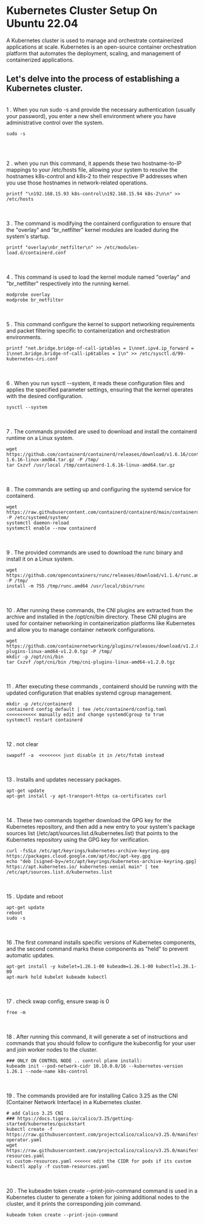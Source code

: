 # Kubernetes Cluster Setup On Ubuntu 22.04
A Kubernetes cluster is used to manage and orchestrate containerized applications at scale. Kubernetes is an open-source container orchestration platform that automates the deployment, scaling, and management of containerized applications.

## Let's delve into the process of establishing a Kubernetes cluster.
<br>
1 .  When you run sudo -s and provide the necessary authentication (usually your password), you enter a new shell environment where you have administrative control over the system.


```
sudo -s
```
<br>
<br>

2 . when you run this command, it appends these two hostname-to-IP mappings to your /etc/hosts file, allowing your system to resolve the hostnames k8s-control and k8s-2 to their respective IP addresses when you use those hostnames in network-related operations.
```
printf "\n192.168.15.93 k8s-control\n192.168.15.94 k8s-2\n\n" >> /etc/hosts
```
<br>
<br>
3 .  The command is modifying the containerd configuration to ensure that the "overlay" and "br_netfilter" kernel modules are loaded during the system's startup. 

```
printf "overlay\nbr_netfilter\n" >> /etc/modules-load.d/containerd.conf
```
<br>
<br>
4 . This command is used to load the kernel module named "overlay" and "br_netfilter" respectively into the running kernel.

```
modprobe overlay
modprobe br_netfilter
```
<br>
<br>
5 . This command  configure the kernel to support networking requirements and packet filtering specific to containerization and orchestration environments.

```
printf "net.bridge.bridge-nf-call-iptables = 1\nnet.ipv4.ip_forward = 1\nnet.bridge.bridge-nf-call-ip6tables = 1\n" >> /etc/sysctl.d/99-kubernetes-cri.conf
```
<br>
<br>
6 . When you run sysctl --system, it reads these configuration files and applies the specified parameter settings, ensuring that the kernel operates with the desired configuration.

```
sysctl --system
```
<br>
<br>
7 . The commands  provided are used to download and install the containerd runtime on a Linux system.

```
wget https://github.com/containerd/containerd/releases/download/v1.6.16/containerd-1.6.16-linux-amd64.tar.gz -P /tmp/
tar Cxzvf /usr/local /tmp/containerd-1.6.16-linux-amd64.tar.gz
```
<br>
<br>
8 . The commands are setting up and configuring the systemd service for containerd.

```
wget https://raw.githubusercontent.com/containerd/containerd/main/containerd.service -P /etc/systemd/system/
systemctl daemon-reload
systemctl enable --now containerd
```
<br>
<br>
9 . The provided commands are used to download the runc binary and install it on a Linux system.

```
wget https://github.com/opencontainers/runc/releases/download/v1.1.4/runc.amd64 -P /tmp/
install -m 755 /tmp/runc.amd64 /usr/local/sbin/runc
```
<br>
<br>
10 . After running these commands, the CNI plugins are extracted from the archive and installed in the /opt/cni/bin directory. These CNI plugins are used for container networking in containerization platforms like Kubernetes and allow you to manage container network configurations.

```
wget https://github.com/containernetworking/plugins/releases/download/v1.2.0/cni-plugins-linux-amd64-v1.2.0.tgz -P /tmp/
mkdir -p /opt/cni/bin
tar Cxzvf /opt/cni/bin /tmp/cni-plugins-linux-amd64-v1.2.0.tgz
```
<br>
<br>
11 . After executing  these commands , containerd should be running with the updated configuration that enables systemd cgroup management. 

```
mkdir -p /etc/containerd
containerd config default | tee /etc/containerd/config.toml   <<<<<<<<<<< manually edit and change systemdCgroup to true
systemctl restart containerd
```
<br>
<br>
12 . not clear

```
swapoff -a  <<<<<<<< just disable it in /etc/fstab instead
```
<br>
<br>
13 .  Installs and updates necessary packages.

```
apt-get update
apt-get install -y apt-transport-https ca-certificates curl
```
<br>
<br>
14 .  These two commands together download the GPG key for the Kubernetes repository, and then add a new entry to your system's package sources list (/etc/apt/sources.list.d/kubernetes.list) that points to the Kubernetes repository using the GPG key for verification.

```
curl -fsSLo /etc/apt/keyrings/kubernetes-archive-keyring.gpg https://packages.cloud.google.com/apt/doc/apt-key.gpg
echo "deb [signed-by=/etc/apt/keyrings/kubernetes-archive-keyring.gpg] https://apt.kubernetes.io/ kubernetes-xenial main" | tee /etc/apt/sources.list.d/kubernetes.list
```
<br>
<br>
15 .  Update and reboot

```
apt-get update
reboot
sudo -s
```
<br>
<br>
16 .The first command installs specific versions of Kubernetes components, and the second command marks these components as "held" to prevent automatic updates. 

```
apt-get install -y kubelet=1.26.1-00 kubeadm=1.26.1-00 kubectl=1.26.1-00
apt-mark hold kubelet kubeadm kubectl
```
<br>
<br>
17 . check swap config, ensure swap is 0

```
free -m
```
<br>
<br>
18 . After running this command, it will generate a set of instructions and commands that you should follow to configure the kubeconfig for your user and join worker nodes to the cluster.

```
### ONLY ON CONTROL NODE .. control plane install:
kubeadm init --pod-network-cidr 10.10.0.0/16 --kubernetes-version 1.26.1 --node-name k8s-control
```
<br>
<br>
19 .  The commands  provided are for installing Calico 3.25 as the CNI (Container Network Interface) in a Kubernetes cluster.

```
# add Calico 3.25 CNI 
### https://docs.tigera.io/calico/3.25/getting-started/kubernetes/quickstart
kubectl create -f https://raw.githubusercontent.com/projectcalico/calico/v3.25.0/manifests/tigera-operator.yaml
wget https://raw.githubusercontent.com/projectcalico/calico/v3.25.0/manifests/custom-resources.yaml
vi custom-resources.yaml <<<<<< edit the CIDR for pods if its custom
kubectl apply -f custom-resources.yaml
```
<br>
<br>
20 . The kubeadm token create --print-join-command command is used in a Kubernetes cluster to generate a token for joining additional nodes to the cluster, and it prints the corresponding join command.

```
kubeadm token create --print-join-command
```


 
